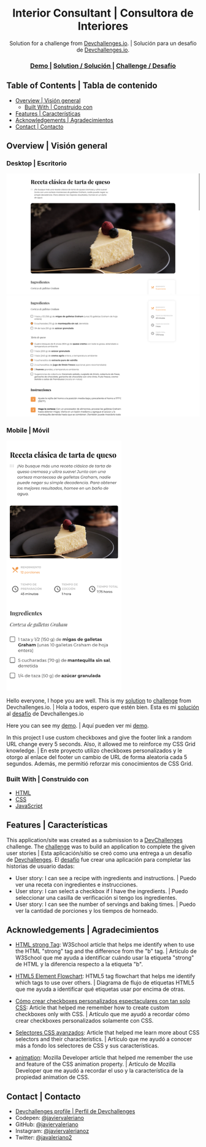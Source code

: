 <h1 align="center">Interior Consultant | Consultora de Interiores</h1>

<div align="center">
   Solution for a challenge from  <a href="http://devchallenges.io" target="_blank">Devchallenges.io</a>. | Solución para un desafío de <a href="http://devchallenges.io" target="_blank">Devchallenges.io</a>.
</div>

<div align="center">
  <h3>
    <a href="https://javiervaleriano.github.io/devchallenge-recipe-page/">
      Demo
    </a>
    <span> | </span>
    <a href="https://devchallenges.io/solutions/{}">
      Solution / Solución
    </a>
    <span> | </span>
    <a href="https://devchallenges.io/challenges/OEKdUZ6xs0h99C38XVht">
      Challenge / Desafío
    </a>
  </h3>
</div>

<!-- TABLE OF CONTENTS -->

## Table of Contents | Tabla de contenido

- [Overview | Visión general](#overview--visi%C3%B3n-general)
  - [Built With | Construido con](#built-with--construido-con)
- [Features | Características](#features--caracter%C3%ADsticas)
- [Acknowledgements | Agradecimientos](#acknowledgements--agradecimientos)
- [Contact | Contacto](#contact--contacto)

<!-- OVERVIEW -->

## Overview | Visión general

### Desktop | Escritorio
![Desktop view 1 | Vista de escritorio 1](./Desktop_ss(1).png)
![Desktop view 2 | Vista de escritorio 2](./Desktop_ss(2).png)

### Mobile | Móvil
<img src="./Mobile_ss.png" alt="mobile view | vista móvil" width="300" height="auto" />

Hello everyone, I hope you are well. This is my [solution](https://devchallenges.io/solutions/{}) to [challenge](https://devchallenges.io/challenges/OEKdUZ6xs0h99C38XVht) from Devchallenges.io. |
Hola a todos, espero que estén bien. Esta es mi [solución](https://devchallenges.io/solutions/{}) al [desafío](https://devchallenges.io/challenges/OEKdUZ6xs0h99C38XVht) de Devchallenges.io

Here you can see my [demo](https://javiervaleriano.github.io/devchallenge-recipe-page/). | Aquí pueden ver mi [demo](https://javiervaleriano.github.io/devchallenge-recipe-page/).

In this project I use custom checkboxes and give the footer link a random URL change every 5 seconds. Also, it allowed me to reinforce my CSS Grid knowledge. |
En este proyecto utilizo checkboxes personalizados y le otorgo al enlace del footer un cambio de URL de forma aleatoria cada 5 segundos. Además, me permitió reforzar mis conocimientos de CSS Grid.


### Built With | Construido con

<!-- This section should list any major frameworks that you built your project using. Here are a few examples.-->

- [HTML](https://developer.mozilla.org/es/docs/Learn/HTML/Introduction_to_HTML)
- [CSS](https://developer.mozilla.org/es/docs/Learn/CSS)
- [JavaScript](https://developer.mozilla.org/es/docs/Web/JavaScript)

## Features | Características

<!-- List the features of your application or follow the template. Don't share the figma file here :) -->

This application/site was created as a submission to a [DevChallenges](https://devchallenges.io/challenges) challenge. The [challenge](https://devchallenges.io/challenges/OEKdUZ6xs0h99C38XVht) was to build an application to complete the given user stories | Esta aplicación/sitio se creó como una entrega a un desafío de [Devchallenges](https://devchallenges.io/challenges). El [desafío](https://devchallenges.io/challenges/OEKdUZ6xs0h99C38XVht) fue crear una aplicación para completar las historias de usuario dadas:

- User story: I can see a recipe with ingredients and instructions. | Puedo ver una receta con ingredientes e instrucciones.
- User story: I can select a checkbox if I have the ingredients. | Puedo seleccionar una casilla de verificación si tengo los ingredientes.
- User story: I can see the number of servings and baking times. | Puedo ver la cantidad de porciones y los tiempos de horneado.


## Acknowledgements | Agradecimientos

<!-- This section should list any articles or add-ons/plugins that helps you to complete the project. This is optional but it will help you in the future. For exmpale -->
- [HTML strong Tag](https://www.w3schools.com/tags/tag_strong.asp): W3School article that helps me identify when to use the HTML "strong" tag and the difference from the "b" tag. | Artículo de W3School que me ayuda a identificar cuándo usar la etiqueta "strong" de HTML y la diferencia respecto a la etiqueta "b".

- [HTML5 Element Flowchart](https://blogs.ua.es/pi/files/2012/09/h5d-sectioning-flowchart.png): HTML5 tag flowchart that helps me identify which tags to use over others. | Diagrama de flujo de etiquetas HTML5 que me ayuda a identificar qué etiquetas usar por encima de otras.

- [Cómo crear checkboxes personalizados espectaculares con tan solo CSS](https://www.jasoft.org/Blog/post/como-crear-checkboxes-personalizados-espectaculares-con-tan-solo-css): Article that helped me remember how to create custom checkboxes only with CSS. | Artículo que me ayudó a recordar cómo crear checkboxes personalizados solamente con CSS.

- [Selectores CSS avanzados](https://lenguajecss.com/css/selectores/selectores-avanzados/): Article that helped me learn more about CSS selectors and their characteristics. | Artículo que me ayudó a conocer más a fondo los selectores de CSS y sus características.

- [animation](https://developer.mozilla.org/es/docs/Web/CSS/animation): Mozilla Developer article that helped me remember the use and feature of the CSS animation property. | Artículo de Mozilla Developer que me ayudó a recordar el uso y la característica de la propiedad animation de CSS.


## Contact | Contacto

- [Devchallenges profile | Perfil de Devchallenges](https://devchallenges.io/portfolio/javiervaleriano)
- Codepen: [@javiervaleriano](https://codepen.io/javiervaleriano)
- GitHub: [@javiervaleriano](https://github.com/javiervaleriano)
- Instagram: [@javiervalerianoz](https://www.instagram.com/javiervalerianoz/)
- Twitter: [@javaleriano2](https://twitter.com/javaleriano2)
